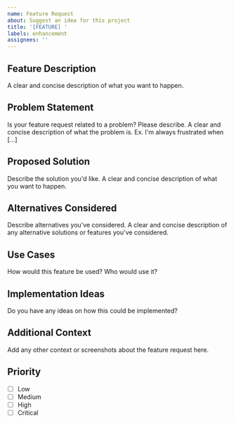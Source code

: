 ```yaml
---
name: Feature Request
about: Suggest an idea for this project
title: '[FEATURE] '
labels: enhancement
assignees: ''
---
```


## Feature Description

A clear and concise description of what you want to happen.

## Problem Statement

Is your feature request related to a problem? Please describe.
A clear and concise description of what the problem is. Ex. I'm always frustrated when [...]

## Proposed Solution

Describe the solution you'd like.
A clear and concise description of what you want to happen.

## Alternatives Considered

Describe alternatives you've considered.
A clear and concise description of any alternative solutions or features you've considered.

## Use Cases

How would this feature be used? Who would use it?

## Implementation Ideas

Do you have any ideas on how this could be implemented?

## Additional Context

Add any other context or screenshots about the feature request here.

## Priority

- [ ] Low
- [ ] Medium
- [ ] High
- [ ] Critical